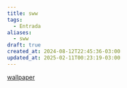 ```yaml
---
title: sww
tags:
  - Entrada
aliases:
  - sww
draft: true
created_at: 2024-08-12T22:45:36-03:00
updated_at: 2025-02-11T00:23:19-03:00
---
```


[wallpaper](content/atomos/2024/08/12/wallpaper.md)